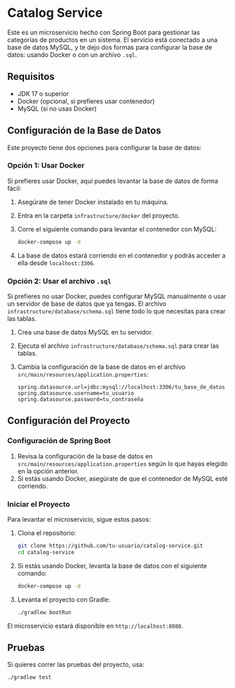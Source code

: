 # Catalog Service

Este es un microservicio hecho con Spring Boot para gestionar las categorías de productos en un sistema. El servicio está conectado a una base de datos MySQL, y te dejo dos formas para configurar la base de datos: usando Docker o con un archivo `.sql`.

## Requisitos

- JDK 17 o superior
- Docker (opcional, si prefieres usar contenedor)
- MySQL (si no usas Docker)

## Configuración de la Base de Datos

Este proyecto tiene dos opciones para configurar la base de datos:

### Opción 1: Usar Docker

Si prefieres usar Docker, aquí puedes levantar la base de datos de forma fácil:

1. Asegúrate de tener Docker instalado en tu máquina.
2. Entra en la carpeta `infrastructure/docker` del proyecto.
3. Corre el siguiente comando para levantar el contenedor con MySQL:

    ```bash
    docker-compose up -d
    ```

4. La base de datos estará corriendo en el contenedor y podrás acceder a ella desde `localhost:3306`.

### Opción 2: Usar el archivo `.sql`

Si prefieres no usar Docker, puedes configurar MySQL manualmente o usar un servidor de base de datos que ya tengas. El archivo `infrastructure/database/schema.sql` tiene todo lo que necesitas para crear las tablas.

1. Crea una base de datos MySQL en tu servidor.
2. Ejecuta el archivo `infrastructure/database/schema.sql` para crear las tablas.
3. Cambia la configuración de la base de datos en el archivo `src/main/resources/application.properties`:

    ```properties
    spring.datasource.url=jdbc:mysql://localhost:3306/tu_base_de_datos
    spring.datasource.username=tu_usuario
    spring.datasource.password=tu_contraseña
    ```

## Configuración del Proyecto

### Configuración de Spring Boot

1. Revisa la configuración de la base de datos en `src/main/resources/application.properties` según lo que hayas elegido en la opción anterior.
2. Si estás usando Docker, asegúrate de que el contenedor de MySQL esté corriendo.

### Iniciar el Proyecto

Para levantar el microservicio, sigue estos pasos:

1. Clona el repositorio:

    ```bash
    git clone https://github.com/tu-usuario/catalog-service.git
    cd catalog-service
    ```

2. Si estás usando Docker, levanta la base de datos con el siguiente comando:

    ```bash
    docker-compose up -d
    ```

3. Levanta el proyecto con Gradle:

    ```bash
    ./gradlew bootRun
    ```

El microservicio estará disponible en `http://localhost:8080`.

## Pruebas

Si quieres correr las pruebas del proyecto, usa:

```bash
./gradlew test
